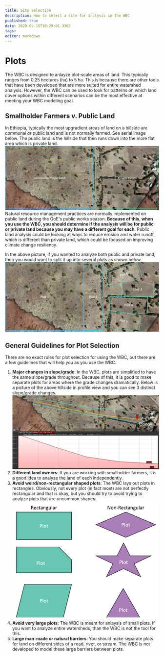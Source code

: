 ```yaml
---
title: Site Selection
description: How to select a site for analysis in the WBC
published: true
date: 2020-09-15T16:29:01.330Z
tags: 
editor: markdown
---
```


# Plots
The WBC is designed to anlayze plot-scale areas of land. This typically ranges from 0.25 hectares (ha) to 5 ha. This is because there are other tools that have been developed that are more suited for entire watershed analysis. However, the WBC can be used to look for patterns on which land cover options within different scenarios can be the most effective at meeting your WBC modeling goal. 

## Smallholder Farmers v. Public Land
In Ethiopia, typically the most upgradient areas of land on a hillside are communal or public land and is not normally farmed. See aerial image below. The public land is the hillside that then runs down into the more flat area which is private land. 
![siteselection2.png](/siteselection2.png)
Natural resource management practices are normally implemented on public land during the GoE's public works season. **Because of this, when you use the WBC, you should determine if the analysis will be for public or private land because you may have a different goal for each**. Public land analysis could be looking at ways to reduce erosion and water runoff, which is different than private land, which could be focused on improving climate change resiliency. 


In the above picture, if you wanted to analyze both public and private land, then you would want to split it up into several plots as shown below. 
![siteselection3.png](/siteselection3.png)
## General Guidelines for Plot Selection
There are no exact rules for plot selection for using the WBC, but there are a few guidelines that will help you as you use the WBC. 
1. **Major changes in slope/grade**: In the WBC, plots are simplified to have the same slope/grade throughout. Because of this, it is good to make separate plots for areas where the grade changes dramatically. Below is a picture of the above hillside in profile view and you can see 3 distinct slope/grade changes. 
![siteselection1.png](/siteselection1.png)
2. **Different land owners**: If you are working with smallholder farmers, it is a good idea to analyze the land of each independently. 
3. **Avoid weird/non-rectangular shaped plots**: The WBC lays out plots in rectangles. Obviously, not every plot (in fact most) are not perfectly rectangular and that is okay, but you should try to avoid trying to analyze plots that are uncommon shapes. 
![siteselection4.png](/siteselection4.png)
4. **Avoid very large plots**: The WBC is meant for anlaysis of small plots. If you want to analyze entire watersheds, than the WBC is not the tool for this. 
5. **Large man-made or natural barriers**: You should make separate plots for land on different sides of a road, river, or stream. The WBC is not developed to model these large barriers between plots. 